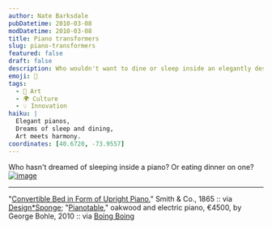 ```yaml
---
author: Nate Barksdale
pubDatetime: 2010-03-08
modDatetime: 2010-03-08
title: Piano transformers
slug: piano-transformers
featured: false
draft: false
description: Who wouldn't want to dine or sleep inside an elegantly designed piano?
emoji: 🎹
tags:
  - 🎨 Art
  - 🌍 Culture
  - 💡 Innovation
haiku: |
  Elegant pianos,  
  Dreams of sleep and dining,  
  Art meets harmony.
coordinates: [40.6720, -73.9557]
---
```


Who hasn't dreamed of sleeping inside a piano? Or eating dinner on one? [![image](http://culture-making.com/media/pianos.jpg)](http://www.brooklynmuseum.org/opencollection/objects/1808)

---

"[Convertible Bed in Form of Upright Piano](http://www.brooklynmuseum.org/opencollection/objects/1808)," Smith & Co., 1865 :: via [Design\*Sponge](https://www.google.com/search?q=%22Design%2ASponge%22%20designspongeonline.com); "[Pianotable](http://web.archive.org/web/20100326001756/http://www.reluct.com:80/network/story.php?title=pianotable-by-georg-bohle)," oakwood and electric piano, €4500, by George Bohle, 2010 :: via [Boing Boing](https://www.google.com/search?q=%22Boing%20Boing%22%20boingboing.net)
